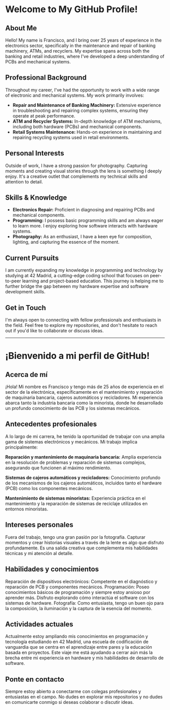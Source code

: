 # Welcome to My GitHub Profile!

## About Me

Hello! My name is Francisco, and I bring over 25 years of experience in the electronics sector, specifically in the maintenance and repair of banking machinery, ATMs, and recyclers. My expertise spans across both the banking and retail industries, where I've developed a deep understanding of PCBs and mechanical systems.

## Professional Background

Throughout my career, I've had the opportunity to work with a wide range of electronic and mechanical systems. My work primarily involves:

- **Repair and Maintenance of Banking Machinery:** Extensive experience in troubleshooting and repairing complex systems, ensuring they operate at peak performance.
- **ATM and Recycler Systems:** In-depth knowledge of ATM mechanisms, including both hardware (PCBs) and mechanical components.
- **Retail Systems Maintenance:** Hands-on experience in maintaining and repairing recycling systems used in retail environments.

## Personal Interests

Outside of work, I have a strong passion for photography. Capturing moments and creating visual stories through the lens is something I deeply enjoy. It's a creative outlet that complements my technical skills and attention to detail.

## Skills & Knowledge

- **Electronics Repair:** Proficient in diagnosing and repairing PCBs and mechanical components.
- **Programming:** I possess basic programming skills and am always eager to learn more. I enjoy exploring how software interacts with hardware systems.
- **Photography:** As an enthusiast, I have a keen eye for composition, lighting, and capturing the essence of the moment.

## Current Pursuits

I am currently expanding my knowledge in programming and technology by studying at 42 Madrid, a cutting-edge coding school that focuses on peer-to-peer learning and project-based education. This journey is helping me to further bridge the gap between my hardware expertise and software development skills.

## Get in Touch

I'm always open to connecting with fellow professionals and enthusiasts in the field. Feel free to explore my repositories, and don't hesitate to reach out if you'd like to collaborate or discuss ideas.

---



# ¡Bienvenido a mi perfil de GitHub!

## Acerca de mí
¡Hola! Mi nombre es Francisco y tengo más de 25 años de experiencia en el sector de la electrónica, específicamente en el mantenimiento y reparación de maquinaria bancaria, cajeros automáticos y recicladores. Mi experiencia abarca tanto la industria bancaria como la minorista, donde he desarrollado un profundo conocimiento de las PCB y los sistemas mecánicos.

## Antecedentes profesionales
A lo largo de mi carrera, he tenido la oportunidad de trabajar con una amplia gama de sistemas electrónicos y mecánicos. Mi trabajo implica principalmente:

**Reparación y mantenimiento de maquinaria bancaria:** Amplia experiencia en la resolución de problemas y reparación de sistemas complejos, asegurando que funcionen al máximo rendimiento.

**Sistemas de cajeros automáticos y recicladores:** Conocimiento profundo de los mecanismos de los cajeros automáticos, incluidos tanto el hardware (PCB) como los componentes mecánicos.

**Mantenimiento de sistemas minoristas:** Experiencia práctica en el mantenimiento y la reparación de sistemas de reciclaje utilizados en entornos minoristas.

## Intereses personales
Fuera del trabajo, tengo una gran pasión por la fotografía. Capturar momentos y crear historias visuales a través de la lente es algo que disfruto profundamente. Es una salida creativa que complementa mis habilidades técnicas y mi atención al detalle.

## Habilidades y conocimientos
Reparación de dispositivos electrónicos: Competente en el diagnóstico y reparación de PCB y componentes mecánicos.
Programación: Poseo conocimientos básicos de programación y siempre estoy ansioso por aprender más. Disfruto explorando cómo interactúa el software con los sistemas de hardware.
Fotografía: Como entusiasta, tengo un buen ojo para la composición, la iluminación y la captura de la esencia del momento.
## Actividades actuales
Actualmente estoy ampliando mis conocimientos en programación y tecnología estudiando en 42 Madrid, una escuela de codificación de vanguardia que se centra en el aprendizaje entre pares y la educación basada en proyectos. Este viaje me está ayudando a cerrar aún más la brecha entre mi experiencia en hardware y mis habilidades de desarrollo de software.

## Ponte en contacto
Siempre estoy abierto a conectarme con colegas profesionales y entusiastas en el campo. No dudes en explorar mis repositorios y no dudes en comunicarte conmigo si deseas colaborar o discutir ideas.
